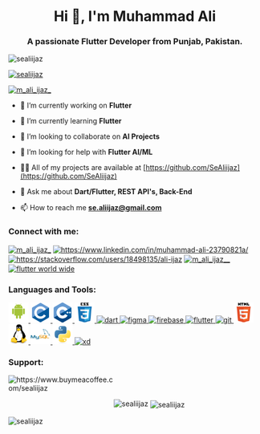 <h1 align="center">Hi 👋, I'm Muhammad Ali</h1>
<h3 align="center">A passionate Flutter Developer from Punjab, Pakistan.</h3>

<p align="left"> <img src="https://komarev.com/ghpvc/?username=sealiijaz&label=Profile%20views&color=0e75b6&style=flat" alt="sealiijaz" /> </p>

<p align="left"> <a href="https://github.com/ryo-ma/github-profile-trophy"><img src="https://github-profile-trophy.vercel.app/?username=sealiijaz" alt="sealiijaz" /></a> </p>

<p align="left"> <a href="https://twitter.com/m_ali_ijaz_" target="blank"><img src="https://img.shields.io/twitter/follow/m_ali_ijaz_?logo=twitter&style=for-the-badge" alt="m_ali_ijaz_" /></a> </p>

- 🔭 I’m currently working on **Flutter**

- 🌱 I’m currently learning **Flutter**

- 👯 I’m looking to collaborate on **AI Projects**

- 🤝 I’m looking for help with **Flutter AI/ML**

- 👨‍💻 All of my projects are available at [https://github.com/SeAliijaz](https://github.com/SeAliijaz)

- 💬 Ask me about **Dart/Flutter, REST API's, Back-End**

- 📫 How to reach me **se.aliijaz@gmail.com**

<h3 align="left">Connect with me:</h3>
<p align="left">
<a href="https://twitter.com/m_ali_ijaz_" target="blank"><img align="center" src="https://raw.githubusercontent.com/rahuldkjain/github-profile-readme-generator/master/src/images/icons/Social/twitter.svg" alt="m_ali_ijaz_" height="30" width="40" /></a>
<a href="https://linkedin.com/in/https://www.linkedin.com/in/muhammad-ali-23790821a/" target="blank"><img align="center" src="https://raw.githubusercontent.com/rahuldkjain/github-profile-readme-generator/master/src/images/icons/Social/linked-in-alt.svg" alt="https://www.linkedin.com/in/muhammad-ali-23790821a/" height="30" width="40" /></a>
<a href="https://stackoverflow.com/users/https://stackoverflow.com/users/18498135/ali-ijaz" target="blank"><img align="center" src="https://raw.githubusercontent.com/rahuldkjain/github-profile-readme-generator/master/src/images/icons/Social/stack-overflow.svg" alt="https://stackoverflow.com/users/18498135/ali-ijaz" height="30" width="40" /></a>
<a href="https://instagram.com/m_ali_ijaz__" target="blank"><img align="center" src="https://raw.githubusercontent.com/rahuldkjain/github-profile-readme-generator/master/src/images/icons/Social/instagram.svg" alt="m_ali_ijaz__" height="30" width="40" /></a>
<a href="https://www.youtube.com/c/flutter world wide" target="blank"><img align="center" src="https://raw.githubusercontent.com/rahuldkjain/github-profile-readme-generator/master/src/images/icons/Social/youtube.svg" alt="flutter world wide" height="30" width="40" /></a>
</p>

<h3 align="left">Languages and Tools:</h3>
<p align="left"> <a href="https://developer.android.com" target="_blank" rel="noreferrer"> <img src="https://raw.githubusercontent.com/devicons/devicon/master/icons/android/android-original-wordmark.svg" alt="android" width="40" height="40"/> </a> <a href="https://www.cprogramming.com/" target="_blank" rel="noreferrer"> <img src="https://raw.githubusercontent.com/devicons/devicon/master/icons/c/c-original.svg" alt="c" width="40" height="40"/> </a> <a href="https://www.w3schools.com/cpp/" target="_blank" rel="noreferrer"> <img src="https://raw.githubusercontent.com/devicons/devicon/master/icons/cplusplus/cplusplus-original.svg" alt="cplusplus" width="40" height="40"/> </a> <a href="https://www.w3schools.com/css/" target="_blank" rel="noreferrer"> <img src="https://raw.githubusercontent.com/devicons/devicon/master/icons/css3/css3-original-wordmark.svg" alt="css3" width="40" height="40"/> </a> <a href="https://dart.dev" target="_blank" rel="noreferrer"> <img src="https://www.vectorlogo.zone/logos/dartlang/dartlang-icon.svg" alt="dart" width="40" height="40"/> </a> <a href="https://www.figma.com/" target="_blank" rel="noreferrer"> <img src="https://www.vectorlogo.zone/logos/figma/figma-icon.svg" alt="figma" width="40" height="40"/> </a> <a href="https://firebase.google.com/" target="_blank" rel="noreferrer"> <img src="https://www.vectorlogo.zone/logos/firebase/firebase-icon.svg" alt="firebase" width="40" height="40"/> </a> <a href="https://flutter.dev" target="_blank" rel="noreferrer"> <img src="https://www.vectorlogo.zone/logos/flutterio/flutterio-icon.svg" alt="flutter" width="40" height="40"/> </a> <a href="https://git-scm.com/" target="_blank" rel="noreferrer"> <img src="https://www.vectorlogo.zone/logos/git-scm/git-scm-icon.svg" alt="git" width="40" height="40"/> </a> <a href="https://www.w3.org/html/" target="_blank" rel="noreferrer"> <img src="https://raw.githubusercontent.com/devicons/devicon/master/icons/html5/html5-original-wordmark.svg" alt="html5" width="40" height="40"/> </a> <a href="https://www.linux.org/" target="_blank" rel="noreferrer"> <img src="https://raw.githubusercontent.com/devicons/devicon/master/icons/linux/linux-original.svg" alt="linux" width="40" height="40"/> </a> <a href="https://www.mysql.com/" target="_blank" rel="noreferrer"> <img src="https://raw.githubusercontent.com/devicons/devicon/master/icons/mysql/mysql-original-wordmark.svg" alt="mysql" width="40" height="40"/> </a> <a href="https://www.python.org" target="_blank" rel="noreferrer"> <img src="https://raw.githubusercontent.com/devicons/devicon/master/icons/python/python-original.svg" alt="python" width="40" height="40"/> </a> <a href="https://www.adobe.com/products/xd.html" target="_blank" rel="noreferrer"> <img src="https://cdn.worldvectorlogo.com/logos/adobe-xd.svg" alt="xd" width="40" height="40"/> </a> </p>

<h3 align="left">Support:</h3>
<p><a href="https://www.buymeacoffee.com/https://www.buymeacoffee.com/sealiijaz"> <img align="left" src="https://cdn.buymeacoffee.com/buttons/v2/default-yellow.png" height="50" width="210" alt="https://www.buymeacoffee.com/sealiijaz" /></a></p><br><br>

<p><img align="left" src="https://github-readme-stats.vercel.app/api/top-langs?username=sealiijaz&show_icons=true&locale=en&layout=compact" alt="sealiijaz" /></p>

<p>&nbsp;<img align="center" src="https://github-readme-stats.vercel.app/api?username=sealiijaz&show_icons=true&locale=en" alt="sealiijaz" /></p>

<p><img align="center" src="https://github-readme-streak-stats.herokuapp.com/?user=sealiijaz&" alt="sealiijaz" /></p>
